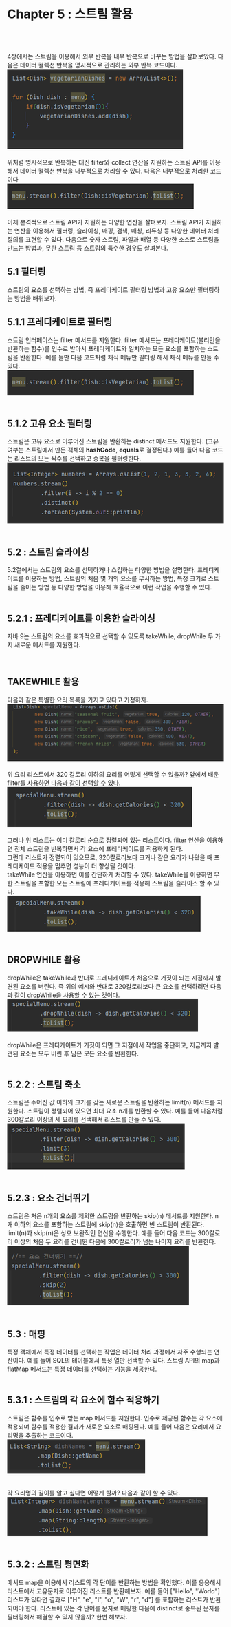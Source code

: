 # Chapter 5 : 스트림 활용

<br/><br/><br/>
4장에서는 스트림을 이용해서 외부 반복을 내부 반복으로 바꾸는 방법을 살펴보았다.
다음은 데이터 컬렉션 반복을 명시적으로 관리하는 외부 반복 코드이다.<br/>
![img.png](./image/img.png)<br/><br/>
위처럼 명시적으로 반복하는 대신 filter와 collect 연산을 지원하는 스트림 API를 이용해서 데이터 컬렉션
반복을 내부적으로 처리할 수 있다.
다음은 내부적으로 처리한 코드이다<br/>
![img.png](./image/img_1.png)<br/><br/>
이제 본격적으로 스트림 API가 지원하는 다양한 연산을 살펴보자.
스트림 API가 지원하는 연산을 이용해서 필터링, 슬라이싱, 매핑, 검색, 매칭, 리듀싱 등 다양한 데이터
처리 질의를 표현할 수 있다.
다음으로 숫자 스트림, 파일과 배열 등 다양한 소스로 스트림을 만드는 방법과, 무한 스트림 등
스트림의 특수한 경우도 살펴본다.

## 5.1 필터링
스트림의 요소를 선택하는 방법, 즉 프레디케이트 필터링 방법과 고유 요소만 필터링하는 방법을 배워보자.

## 5.1.1 프레디케이트로 필터링
스트림 인터페이스는 filter 메서드를 지원한다. filter 메서드는 프레디케이트(불리언을 반환하는 함수)를 
인수로 받아서 프레디케이트와 일치하는 모든 요소를 포함하는 스트림을 반환한다.
예를 들만 다음 코드처럼 채식 메뉴만 필터링 해서 채식 메뉴를 만들 수 있다.
<br/>![img.png](./image/img_1.png)<br/><br/>

## 5.1.2 고유 요소 필터링
스트림은 고유 요소로 이루어진 스트림을 반환하는 distinct 메서드도 지원한다.
(고유 여부는 스트림에서 만든 객체의 **hashCode**, **equals**로 결정된다.)
예를 들어 다음 코드는 리스트의 모든 짝수를 선택하고 중복을 필터링한다.
<br/>![img.png](./image/img_2.png)<br/><br/>

## 5.2 : 스트림 슬라이싱
5.2절에서는 스트림의 요소를 선택하거나 스킵하는 다양한 방법을 설명한다. 프레디케이트를 이용하는 방법,
 스트림의 처음 몇 개의 요소를 무시하는 방법, 특정 크기로 스트림을 줄이는 방법 등 다양한 방법을 이용해 
효율적으로 이런 작업을 수행할 수 있다.
<br/>
<br/>
## 5.2.1 : 프레디케이트를 이용한 슬라이싱
자바 9는 스트림의 요소를 효과적으로 선택할 수 있도록  takeWhile, dropWhile 두 가지 새로운 메서드를 지원한다.

<br/>

## TAKEWHILE 활용
다음과 같은 특별한 요리 목록을 가지고 있다고 가정하자.
<br/>![img.png](./image/img_3.png)<br/><br/>
위 요리 리스트에서 320 칼로리 이하의 요리를 어떻게 선택할 수 있을까?
앞에서 배운 filter를 사용하면 다음과 같이 선택할 수 있다.
<br/>![img.png](./image/img_4.png)<br/><br/>
그러나 위 리스트는 이미 칼로리 순으로 정렬되어 있는 리스트이다.
filter 연산을 이용하면 전체 스트림을 반복하면서 각 요소에 프레디케이트를 적용하게 된다.
<br/>
그런데 리스트가 정렬되어 있으므로, 320칼로리보다 크거나 같은 요리가 나왔을 때 프레디케이드 적용을 멈추면 성능이 더 향상될 것이다.
<br/>
takeWhile 연산을 이용하면 이를 간단하게 처리할 수 있다.
takeWhile을 이용하면 무한 스트림을 포함한 모든 스트림에 프레디케이트를 적용해 스트림을 슬라이스 할 수 있다.
<br/>![img.png](./image/img_5.png)<br/><br/>

## DROPWHILE 활용
dropWhile은 takeWhile과 반대로 프레디케이트가 처음으로 거짓이 되는 지점까지 발견된 요소를 버린다.
즉 위의 예시와 반대로 320칼로리보다 큰 요소를 선택하려면 다음과 같이 dropWhile을 사용할 수 있는 것이다.
<br/>![img.png](./image/img_6.png)<br/><br/>
dropWhile은 프레디케이트가 거짓이 되면 그 지점에서 작업을 중단하고, 지금까지 발견된 요소는 모두 버린 후 남은 모든 요소를 반환한다.
<br/><br/>

## 5.2.2 : 스트림 축소
스트림은 주어진 값 이하의 크기를 갖는 새로운 스트림을 반환하는 limit(n) 메서드를 지원한다.
스트림이 정렬되어 있으면 최대 요소 n개를 반환할 수 있다.
예를 들어 다음처럼 300칼로리 이상의 세 요리를 선택해서 리스트를 만들 수 있다.
<br/>![img.png](./image/img_7.png)<br/><br/>

## 5.2.3 : 요소 건너뛰기
스트림은 처음 n개의 요소를 제외한 스트림을 반환하는 skip(n) 메서드를 지원한다.
n개 이하의 요소를 포함하는 스트림에 skip(n)을 호출하면 빈 스트림이 반환된다.
limit(n)과 skip(n)은 상호 보완적인 연산을 수행한다.
예를 들어 다음 코드는 300칼로리 이상의 처음 두 요리를 건너뛴 다음에 300칼로리가 넘는 나머지 요리를 반환한다.
<br/>![img.png](./image/img_8.png)<br/><br/>

## 5.3 : 매핑
특정 객체에서 특정 데이터를 선택하는 작업은 데이터 처리 과정에서 자주 수행되는 연산이다.
예를 들어 SQL의 테이블에서 특정 열만 선택할 수 있다.
스트림 API의 map과 flatMap 메서드는 특정 데이터를 선택하는 기능을 제공한다.
<br/><br/>

## 5.3.1 : 스트림의 각 요소에 함수 적용하기
스트림은 함수를 인수로 받는 map 메서드를 지원한다.
인수로 제공된 함수는 각 요소에 적용되며 함수를 적용한 결과가 새로운 요소로 매핑된다.
예를 들어 다음은 요리에서 요리명을 추출하는 코드이다.
<br/>![img.png](./image/img_9.png)<br/><br/>

각 요리명의 길이를 알고 싶다면 어떻게 할까? 다음과 같이 할 수 있다.
<br/>![img.png](./image/img_10.png)<br/><br/>


## 5.3.2 : 스트림 평면화
메서드 map을 이용해서 리스트의 각 단어를 반환하는 방법을 확인했다.
이를 응용해서 리스트에서 고유문자로 이루어진 리스트를 반환해보자.
예를 들어 \["Hello", "World"] 리스트가 있다면 결과로 \["H", "e", "l", "o", "W", "r", "d"]
를 포함하는 리스트가 반환되어야 한다.
리스트에 있는 각 단어를 문자로 매핑한 다음에 distinct로 중복된 문자를 필터링해서 해결할 수 있지 않을까? 한번 해보자.

